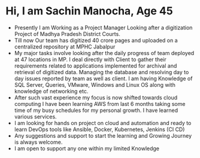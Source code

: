 # Hi, I am Sachin Manocha, Age 45

- Presently I am Working as a Project Manager Looking after a digitization Project of Madhya Pradesh District Courts.
- Till now Our team has digitized 40 crore pages and uploaded on a centralized repository at MPHC Jabalpur
- My major tasks involve looking after the daily progress of team deployed at 47 locations in MP. I deal directly with Client to gather their requirements related to applications implemented for archival and retrieval of digitized data. Managing the database and resolving day to day issues reported by team as well as client. I am having Knowledge of SQL Server, Queries, VMware, Windows and Linux OS along with knowledge of networking etc.
- After such vast experience my focus is now shifted towards cloud computing I have been learning AWS from last 6 months taking some time of my busy schedules for my personal growth. I have learned various services.
- I am looking for hands on project on cloud and automation and ready to learn DevOps tools like Ansible, Docker, Kubernetes, Jenkins (CI CD)
- Any suggestions and support to start the learning and Growing Journey is always welcome.
- I am open to support any one within my limited Knowledge
